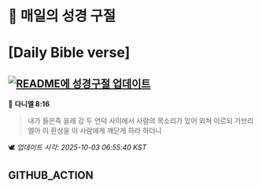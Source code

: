 # 🙏 매일의 성경 구절
# [Daily Bible verse]
## [![README에 성경구절 업데이트](https://github.com/DONGSUKA/first_test/actions/workflows/update-readme-bible.yml/badge.svg)](https://github.com/DONGSUKA/first_test/actions/workflows/update-readme-bible.yml)
<!-- START_BIBLE_VERSE -->
📖 **다니엘 8:16**
> 내가 들은즉 을래 강 두 언덕 사이에서 사람의 목소리가 있어 외쳐 이르되 가브리엘아 이 환상을 이 사람에게 깨닫게 하라 하더니

🕊️ _업데이트 시각: 2025-10-03 06:55:40 KST_
  <!-- END_BIBLE_VERSE -->
## GITHUB_ACTION
